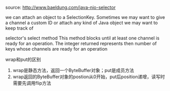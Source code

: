 source: http://www.baeldung.com/java-nio-selector

we can attach an object to a SelectionKey. 
Sometimes we may want to give a channel a custom ID or attach any kind of Java object we may want to keep track of

selector's select method
This method blocks until at least one channel is ready for an operation.
The integer returned represents then number of keys whose channels are ready for an operation

wrap和put的区别
1. wrap是静态方法，返回一个ByteBuffer对象；put是成员方法
2. wrap返回的ByteBuffer对象的postion从0开始，put后position递增，读写时需要先调用flip方法